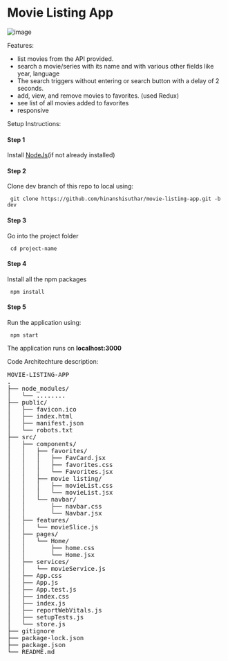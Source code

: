 # Movie Listing App

![image](https://user-images.githubusercontent.com/88201664/213223985-8ce1dae6-3f27-4b47-929e-621f674eb911.png)

Features: 
- list movies from the API provided.
- search a movie/series with its name and with various other fields like year, language
- The search triggers without entering or search button with a delay of 2 seconds.
- add, view, and remove movies to favorites. (used Redux)
- see list of all movies added to favorites
- responsive

Setup Instructions: 
#### Step 1 ####
Install [NodeJs](https://nodejs.org/en/)(if not already installed)

#### Step 2 ####
Clone dev branch of this repo to local using:
   
     git clone https://github.com/hinanshisuthar/movie-listing-app.git -b dev

#### Step 3 ####
Go into the project folder
 
     cd project-name 
     
#### Step 4 ####
Install all the npm packages

     npm install 
     
#### Step 5 ####
Run the application using:
   
     npm start 
     
The application runs on **localhost:3000**

Code Architechture description:

<pre>
MOVIE-LISTING-APP
.
├── node_modules/
│   └── ........
├── public/
│   ├── favicon.ico
│   ├── index.html
│   ├── manifest.json
│   └── robots.txt
├── src/
│   ├── components/
│   │   ├── favorites/
│   │   │   ├── FavCard.jsx
│   │   │   ├── favorites.css
│   │   │   └── Favorites.jsx
│   │   ├── movie listing/
│   │   │   ├── movieList.css
│   │   │   └── movieList.jsx
│   │   └── navbar/
│   │       ├── navbar.css
│   │       └── Navbar.jsx
│   ├── features/
│   │   └── movieSlice.js
│   ├── pages/
│   │   └── Home/
│   │       ├── home.css
│   │       └── Home.jsx
│   ├── services/
│   │   └── movieService.js
│   ├── App.css
│   ├── App.js
│   ├── App.test.js
│   ├── index.css
│   ├── index.js
│   ├── reportWebVitals.js
│   ├── setupTests.js
│   └── store.js
├── gitignore
├── package-lock.json
├── package.json
└── README.md
</pre>
